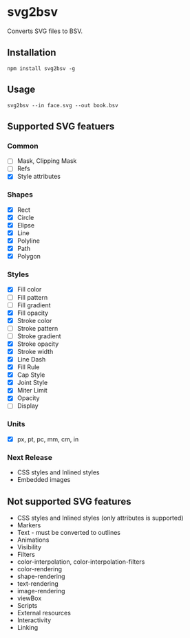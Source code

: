 # svg2bsv
Converts SVG files to BSV.

## Installation
`npm install svg2bsv -g`  

## Usage
`svg2bsv --in face.svg --out book.bsv`

## Supported SVG featuers

### Common
- [ ] Mask, Clipping Mask
- [ ] Refs
- [x] Style attributes

### Shapes
- [x] Rect
- [x] Circle
- [x] Elipse
- [x] Line
- [x] Polyline
- [x] Path
- [x] Polygon

### Styles
- [x] Fill color
- [ ] Fill pattern
- [ ] Fill gradient
- [x] Fill opacity
- [x] Stroke color
- [ ] Stroke pattern
- [ ] Stroke gradient
- [x] Stroke opacity
- [x] Stroke width
- [x] Line Dash
- [x] Fill Rule
- [x] Cap Style
- [x] Joint Style
- [x] Miter Limit
- [x] Opacity
- [ ] Display

### Units
- [x] px, pt, pc, mm, cm, in

### Next Release
- CSS styles and Inlined styles
- Embedded images

## Not supported SVG features
- CSS styles and Inlined styles (only attributes is supported)
- Markers
- Text - must be converted to outlines
- Animations
- Visibility
- Filters
- color-interpolation, color-interpolation-filters
- color-rendering
- shape-rendering
- text-rendering
- image-rendering
- viewBox
- Scripts
- External resources
- Interactivity
- Linking